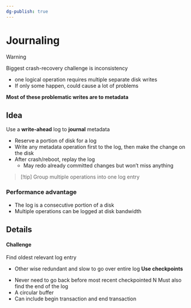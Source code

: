 ```yaml
---
dg-publish: true
---
```

# Journaling

> [!warning] 
> Biggest crash-recovery challenge is inconsistency
> * one logical operation requires multiple separate disk writes
> * If only some happen, could cause a lot of problems
> 
> **Most of these problematic writes are to metadata**

## Idea
Use a **write-ahead** log to **journal** metadata
* Reserve a portion of disk for a log
* Write any metadata operation first to the log, then make the change on the disk
* After crash/reboot, replay the log
	* May redo already committed changes but won’t miss anything


> [!tip] Group multiple operations into one log entry
> 
### Performance advantage
* The log is a consecutive portion of a disk
* Multiple operations can be logged at disk bandwidth

## Details
#### Challenge
Find oldest relevant log entry
- Other wise redundant and slow to go over entire log
**Use checkpoints**
* Never need to go back before most recent checkpointed N
Must also find the end of the log
* A circular buffer
* Can include begin transaction and end transaction